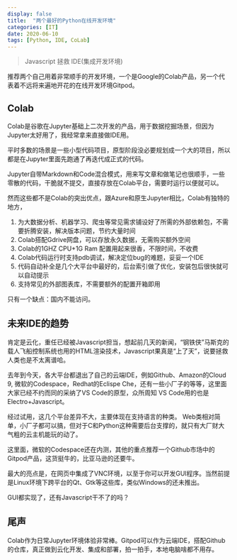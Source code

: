 ```yaml
---
display: false
title:  "两个最好的Python在线开发环境"
categories: [IT]
date: 2020-06-10
tags: [Python, IDE, CoLab]
---
```


> Javascript 拯救 IDE(集成开发环境)

推荐两个自己用着非常顺手的开发环境，一个是Google的Colab产品，另一个代表着不远将来遍地开花的在线开发环境Gitpod。

## Colab

Colab是谷歌在Jupyter基础上二次开发的产品，用于数据挖掘场景，但因为Jupyter太好用了，我经常拿来直接做IDE用。

平时多数的场景是一些小型代码项目，原型阶段没必要规划成一个大的项目，所以都是在Jupyter里面先跑通了再迭代成正式的代码。

Jupyter自带Markdown和Code混合模式，用来写文章和做笔记也很顺手，一些零散的代码，干脆就不提交，直接存放在Colab平台，需要时运行以便就可以。

然而这些都不是Colab的突出优点，跟Azure和原生Jupyter相比，Colab有独特的地方，

1. 为大数据分析、机器学习、爬虫等常见需求铺设好了所需的外部依赖包，不需要折腾安装，解决版本问题，节约大量时间
2. Colab搭配Gdrive网盘，可以存放永久数据，无需购买额外空间
3. Colab的1GHZ CPU+1G Ram 配置用起来很香，不限时间，不收费
4. Colab代码运行时支持pdb调试，解决定位bug的难题，妥妥一个IDE
5. 代码自动补全是几个大平台中最好的，后台索引做了优化，安装包后很快就可以自动提示
6. 支持常见的外部图表库，不需要额外的配置开箱即用

只有一个缺点：国内不能访问。

## 未来IDE的趋势

肯定是云化，重任已经被Javascript担当，想起前几天的新闻，“钢铁侠”马斯克的载人飞船控制系统也用的HTML渲染技术，Javascript果真是“上了天”，说要拯救人类也是不太离谱哈。

去年到今天，各大平台都退出了自己的云端IDE，例如Github、Amazon的Cloud 9, 微软的Codespace，Redhat的Eclispe Che，还有一些小厂子的等等，这里面大家已经不约而同的采纳了VS Code的原型，众所周知 VS Code用的也是Electro+Javascript。

经过试用，这几个平台差异不大，主要体现在支持语言的种类。 Web类相对简单，小厂子都可以搞，但对于C和Python这种需要后台支撑的，就只有大厂财大气粗的云主机能玩的动了。

这里面，微软的Codespace还在内测，其他的重点推荐一个Github市场中的Gitpod产品，这货挺牛的，比亚马逊的还要牛。

最大的亮点是，在网页中集成了VNC环境，以至于你可以开发GUI程序。当然前提是Linux环境下跨平台的Qt、Gtk等这些库，类似Windows的还未推出。

GUI都实现了，还有Javascript干不了的吗？

## 尾声

Colab作为日常Jupyter环境体验非常棒。Gitpod可以作为云端IDE，搭配Github的仓库，真正做到云化开发、集成和部署，拍一拍手，本地电脑啥都不用存。
